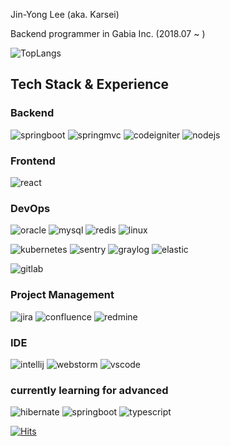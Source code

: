 <!---![Header](https://capsule-render.vercel.app/api?type=waving&color=auto&height=300&section=header&text=Welcome!&fontSize=90&animation=fadeIn&fontAlignY=38&desc=Karsei%20Github%20Profile&descAlignY=51&descAlign=62)

# Introduce
--->
Jin-Yong Lee (aka. Karsei)

Backend programmer in Gabia Inc. (2018.07 ~ )

![TopLangs](https://github-readme-stats.vercel.app/api/top-langs/?username=karsei&layout=compact&hide=c%23)

## Tech Stack & Experience

### Backend

![springboot](https://img.shields.io/badge/SpringBoot-6DB33F?style=for-the-badge&logo=SpringBoot&logoColor=white)
![springmvc](https://img.shields.io/badge/SpringMVC-6DB33F?style=for-the-badge&logo=Spring&logoColor=white)
![codeigniter](https://img.shields.io/badge/CodeIgniter-EF4223?style=for-the-badge&logo=CodeIgniter&logoColor=white)
![nodejs](https://img.shields.io/badge/NODEJS-339933?style=for-the-badge&logo=Node.js&logoColor=white)

### Frontend

![react](https://img.shields.io/badge/react-61DAFB?style=for-the-badge&logo=react&logoColor=black)

### DevOps

![oracle](https://img.shields.io/badge/oracle-F80000?style=for-the-badge&logo=oracle&logoColor=white)
![mysql](https://img.shields.io/badge/mysql-4479A1?style=for-the-badge&logo=mysql&logoColor=white)
![redis](https://img.shields.io/badge/Redis-DC382D?style=for-the-badge&logo=Redis&logoColor=white)
![linux](https://img.shields.io/badge/linux-FCC624?style=for-the-badge&logo=linux&logoColor=black)

![kubernetes](https://img.shields.io/badge/kubernetes-326CE5?style=for-the-badge&logo=Kubernetes&logoColor=black)
![sentry](https://img.shields.io/badge/sentry-362D59?style=for-the-badge&logo=Sentry&logoColor=black)
![graylog](https://img.shields.io/badge/graylog-FF3633?style=for-the-badge&logo=Graylog&logoColor=black)
![elastic](https://img.shields.io/badge/elasticsearch-005571?style=for-the-badge&logo=ElasticSearch&logoColor=black)

![gitlab](https://img.shields.io/badge/gitlab-FC6D26?style=for-the-badge&logo=GitLab&logoColor=white)

### Project Management

![jira](https://img.shields.io/badge/Jira-0052CC?style=for-the-badge&logo=Jira&logoColor=white)
![confluence](https://img.shields.io/badge/confluence-172B4D?style=for-the-badge&logo=Confluence&logoColor=black)
![redmine](https://img.shields.io/badge/redmine-B32024?style=for-the-badge&logo=Redmine&logoColor=black)

### IDE

![intellij](https://img.shields.io/badge/Intellij-000000?style=for-the-badge&logo=IntelliJIDEA&logoColor=white)
![webstorm](https://img.shields.io/badge/Webstorm-000000?style=for-the-badge&logo=WebStorm&logoColor=white)
![vscode](https://img.shields.io/badge/VSCODE-007ACC?style=for-the-badge&logo=VisualStudioCode&logoColor=black)

### currently learning for advanced

![hibernate](https://img.shields.io/badge/hibernate-59666C?style=for-the-badge&logo=Hibernate&logoColor=white)
![springboot](https://img.shields.io/badge/SpringBoot-6DB33F?style=for-the-badge&logo=SpringBoot&logoColor=white)
![typescript](https://img.shields.io/badge/TypeScript-3178C6?style=for-the-badge&logo=Typescript&logoColor=white)

[![Hits](https://hits.seeyoufarm.com/api/count/incr/badge.svg?url=https%3A%2F%2Fgithub.com%2FKarsei&count_bg=%2379C83D&title_bg=%23555555&icon=github.svg&icon_color=%23E7E7E7&title=hits&edge_flat=false)](https://hits.seeyoufarm.com)
<!---
Karsei/Karsei is a ✨ special ✨ repository because its `README.md` (this file) appears on your GitHub profile.
You can click the Preview link to take a look at your changes.
--->
